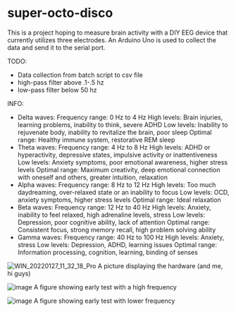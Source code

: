 # super-octo-disco
This is a project hoping to measure brain activity with a DIY EEG device that currently utilizes three electrodes. An Arduino Uno is used to collect the data and send it to the serial port.

TODO:
 - Data collection from batch script to csv file
 - high-pass filter above .1-.5 hz
 - low-pass filter below 50 hz

INFO:
- Delta waves:
    Frequency range: 0 Hz to 4 Hz
    High levels: Brain injuries, learning problems, inability to think, severe ADHD
    Low levels: Inability to rejuvenate body, inability to revitalize the brain, poor sleep
    Optimal range: Healthy immune system,  restorative REM sleep
- Theta waves:
    Frequency range: 4 Hz to 8 Hz
    High levels: ADHD or hyperactivity, depressive states, impulsive activity or inattentiveness
    Low levels: Anxiety symptoms, poor emotional awareness, higher stress levels
    Optimal range: Maximum creativity, deep emotional connection with oneself and others, greater intuition, relaxation
- Alpha waves: 
    Frequency range: 8 Hz to 12 Hz
    High levels: Too much daydreaming, over-relaxed state or an inability to focus
    Low levels: OCD, anxiety symptoms, higher stress levels
    Optimal range: Ideal relaxation
- Beta waves: 
    Frequency range: 12 Hz to 40 Hz
    High levels: Anxiety, inability to feel relaxed, high adrenaline levels, stress
    Low levels: Depression, poor cognitive ability, lack of attention
    Optimal range: Consistent focus, strong memory recall, high problem solving ability
- Gamma waves:
    Frequency range: 40 Hz to 100 Hz
    High levels: Anxiety, stress
    Low levels: Depression, ADHD, learning issues
    Optimal range: Information processing, cognition, learning, binding of senses
    
    
![WIN_20220127_11_32_18_Pro](https://user-images.githubusercontent.com/71032947/151401931-23424620-6394-4468-86f3-db87080196db.jpg)
A picture displaying the hardware (and me, hi guys)

![image](https://user-images.githubusercontent.com/71032947/151401008-7db54437-f4c2-4ba3-a219-d5e51a55e89e.png)
A figure showing early test with a high frequency

![image](https://user-images.githubusercontent.com/71032947/151401163-1480a111-a2cc-487b-ace8-8060f23f5c01.png)
A figure showing early test with lower frequency
